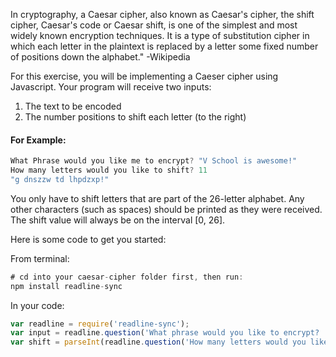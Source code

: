 In cryptography, a Caesar cipher, also known as Caesar's cipher, the shift cipher, Caesar's code or Caesar shift, is one of the simplest and most widely known encryption techniques. It is a type of substitution cipher in which each letter in the plaintext is replaced by a letter some fixed number of positions down the alphabet." -Wikipedia

For this exercise, you will be implementing a Caeser cipher using Javascript. Your program will receive two inputs:

1. The text to be encoded
2. The number positions to shift each letter (to the right)

#### For Example:

```js
What Phrase would you like me to encrypt? "V School is awesome!"
How many letters would you like to shift? 11
"g dnszzw td lhpdzxp!"
```

You only have to shift letters that are part of the 26-letter alphabet. Any other characters (such as spaces) should be printed as they were received. The shift value will always be on the interval [0, 26].

Here is some code to get you started:

From terminal:
```js
# cd into your caesar-cipher folder first, then run:
npm install readline-sync
```

In your code:
```js
var readline = require('readline-sync');
var input = readline.question('What phrase would you like to encrypt? ').toLowerCase();
var shift = parseInt(readline.question('How many letters would you like to shift? '));
```